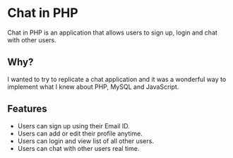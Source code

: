 # Chat in PHP

Chat in PHP is an application that allows users to sign up, login and chat with other users.

## Why?

I wanted to try to replicate a chat application and it was a wonderful way to implement what I knew about PHP, MySQL and JavaScript.

## Features

- Users can sign up using their Email ID.
- Users can add or edit their profile anytime.
- Users can login and view list of all other users.
- Users can chat with other users real time. 
